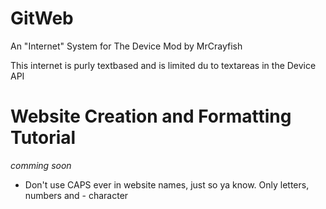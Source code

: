# GitWeb
An "Internet" System for The Device Mod by MrCrayfish

This internet is purly textbased and is limited du to textareas in the Device API



# Website Creation and Formatting Tutorial
*comming soon*
- Don't use CAPS ever in website names, just so ya know. Only letters, numbers and - character
